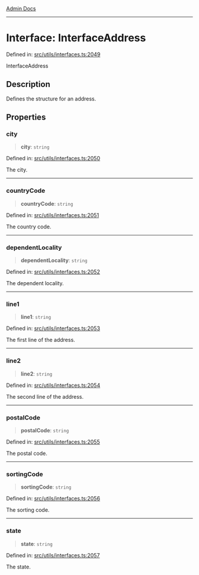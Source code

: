 [Admin Docs](/)

***

# Interface: InterfaceAddress

Defined in: [src/utils/interfaces.ts:2049](https://github.com/PalisadoesFoundation/talawa-admin/blob/main/src/utils/interfaces.ts#L2049)

InterfaceAddress

## Description

Defines the structure for an address.

## Properties

### city

> **city**: `string`

Defined in: [src/utils/interfaces.ts:2050](https://github.com/PalisadoesFoundation/talawa-admin/blob/main/src/utils/interfaces.ts#L2050)

The city.

***

### countryCode

> **countryCode**: `string`

Defined in: [src/utils/interfaces.ts:2051](https://github.com/PalisadoesFoundation/talawa-admin/blob/main/src/utils/interfaces.ts#L2051)

The country code.

***

### dependentLocality

> **dependentLocality**: `string`

Defined in: [src/utils/interfaces.ts:2052](https://github.com/PalisadoesFoundation/talawa-admin/blob/main/src/utils/interfaces.ts#L2052)

The dependent locality.

***

### line1

> **line1**: `string`

Defined in: [src/utils/interfaces.ts:2053](https://github.com/PalisadoesFoundation/talawa-admin/blob/main/src/utils/interfaces.ts#L2053)

The first line of the address.

***

### line2

> **line2**: `string`

Defined in: [src/utils/interfaces.ts:2054](https://github.com/PalisadoesFoundation/talawa-admin/blob/main/src/utils/interfaces.ts#L2054)

The second line of the address.

***

### postalCode

> **postalCode**: `string`

Defined in: [src/utils/interfaces.ts:2055](https://github.com/PalisadoesFoundation/talawa-admin/blob/main/src/utils/interfaces.ts#L2055)

The postal code.

***

### sortingCode

> **sortingCode**: `string`

Defined in: [src/utils/interfaces.ts:2056](https://github.com/PalisadoesFoundation/talawa-admin/blob/main/src/utils/interfaces.ts#L2056)

The sorting code.

***

### state

> **state**: `string`

Defined in: [src/utils/interfaces.ts:2057](https://github.com/PalisadoesFoundation/talawa-admin/blob/main/src/utils/interfaces.ts#L2057)

The state.
